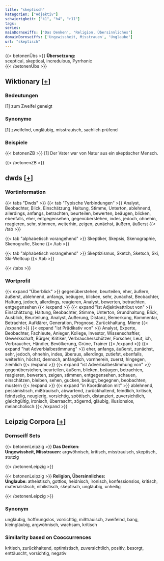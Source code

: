 ```yaml
---
title: "skeptisch"
kategorien: ["Adjektiv"]
schwierigkeit: ["k1", "h4", "r11"]
tags:
series:
mainDornseiffs: ['Das Denken', 'Religion, Übersinnliches']
domainDornseiffs: ['Ungewissheit, Misstrauen', 'Unglaube']
url: "skeptisch"
---
```


{{< betonenÜbs >}}
**Übersetzung:**  
sceptical, skeptical, incredulous, Pyrrhonic  
{{< /betonenÜbs >}}

## Wiktionary [[+](https://de.wiktionary.org/wiki/skeptisch)]

### Bedeutungen
[1] zum Zweifel geneigt  

### Synonyme
[1] zweifelnd, ungläubig, misstrauisch, sachlich prüfend  

### Beispiele
{{< betonenZB >}}
[1] Der Vater war von Natur aus ein skeptischer Mensch.  

{{< /betonenZB >}}


## dwds [[+](https://www.dwds.de/wb/skeptisch)]

### Wortinformation
{{< tabs "Dwds" >}}
{{< tab "Typische Verbindungen" >}}
Analyst, Beobachter, Blick, Einschätzung, Haltung, Stimme, Unterton, ablehnend, allerdings, anfangs, betrachten, beurteilen, bewerten, beäugen, blicken, ebenfalls, eher, entgegensehen, gegenüberstehen, indes, jedoch, ohnehin, reagieren, sehr, stimmen, weiterhin, zeigen, zunächst, äußern, äußerst
{{< /tab >}}

{{< tab "alphabetisch vorangehend" >}}
Skeptiker, Skepsis, Skenographie, Skenografie, Skene
{{< /tab >}}

{{< tab "alphabetisch vorangehend" >}}
Skeptizismus, Sketch, Sketsch, Ski, Ski-Weltcup
{{< /tab >}}

{{< /tabs >}}

### Wortprofil
{{< expand "Überblick" >}} gegenüberstehen, beurteilen, eher, äußern, äußerst, ablehnend, anfangs, beäugen, blicken, sehr, zunächst, Beobachter, Haltung, jedoch, allerdings, reagieren, Analyst, bewerten, betrachten, entgegensehen {{< /expand >}}
{{< expand "ist Adjektivattribut von" >}} Einschätzung, Haltung, Beobachter, Stimme, Unterton, Grundhaltung, Blick, Ausblick, Beurteilung, Analyst, Äußerung, Distanz, Bemerkung, Kommentar, Betrachter, Aufklärer, Generation, Prognose, Zurückhaltung, Miene {{< /expand >}}
{{< expand "ist Prädikativ von" >}} Analyst, Experte, Beobachter, Fachleute, Anleger, Kollege, Investor, Wissenschaftler, Gewerkschaft, Bürger, Kritiker, Verbraucherschützer, Forscher, Leut, ich, Verbraucher, Händler, Bevölkerung, Grüne, Trainer {{< /expand >}}
{{< expand "hat Adverbialbestimmung" >}} eher, anfangs, äußerst, zunächst, sehr, jedoch, ohnehin, indes, überaus, allerdings, zutiefst, ebenfalls, weiterhin, höchst, dennoch, anfänglich, vornherein, zuerst, hingegen, ziemlich {{< /expand >}}
{{< expand "ist Adverbialbestimmung von" >}} gegenüberstehen, beurteilen, äußern, blicken, beäugen, betrachten, reagieren, bewerten, zeigen, stimmen, entgegensehen, schauen, einschätzen, bleiben, sehen, gucken, beäugt, begegnen, beobachten, mustern {{< /expand >}}
{{< expand "in Koordination mit" >}} ablehnend, pessimistisch, mißtrauisch, abwartend, zurückhaltend, feindlich, kritisch, feindselig, neugierig, vorsichtig, spöttisch, distanziert, zuversichtlich, gleichgültig, ironisch, überrascht, zögernd, gläubig, illusionslos, melancholisch {{< /expand >}}

## Leipzig Corpora [[+](https://corpora.uni-leipzig.de/en/res?word=skeptisch&corpusId=deu_newscrawl-public_2018)]

### Dornseiff Sets
{{< betonenLeipzig >}}
**Das Denken:**  
**Ungewissheit, Misstrauen:** argwöhnisch, kritisch, misstrauisch, skeptisch, stutzig  

{{< /betonenLeipzig >}}


{{< betonenLeipzig >}}
**Religion, Übersinnliches:**  
**Unglaube:** atheistisch, gottlos, heidnisch, ironisch, konfessionslos, kritisch, materialistisch, nihilistisch, skeptisch, ungläubig, unheilig  

{{< /betonenLeipzig >}}

### Synonym
ungläubig, hoffnungslos, vorsichtig, mißtrauisch, zweifelnd, bang, kleingläubig, argwöhnisch, wachsam, kritisch


### Similarity based on Cooccurrences
kritisch, zurückhaltend, optimistisch, zuversichtlich, positiv, besorgt, enttäuscht, vorsichtig, negativ

